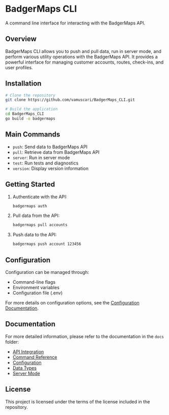 # BadgerMaps CLI

A command line interface for interacting with the BadgerMaps API.

## Overview

BadgerMaps CLI allows you to push and pull data, run in server mode, and perform various utility operations with the BadgerMaps API. It provides a powerful interface for managing customer accounts, routes, check-ins, and user profiles.

## Installation

```bash
# Clone the repository
git clone https://github.com/vamuscari/BadgerMaps_CLI.git

# Build the application
cd BadgerMaps_CLI
go build -o badgermaps
```

## Main Commands

- `push`: Send data to BadgerMaps API
- `pull`: Retrieve data from BadgerMaps API
- `server`: Run in server mode
- `test`: Run tests and diagnostics
- `version`: Display version information

## Getting Started

1. Authenticate with the API:
   ```bash
   badgermaps auth
   ```

2. Pull data from the API:
   ```bash
   badgermaps pull accounts
   ```

3. Push data to the API:
   ```bash
   badgermaps push account 123456
   ```

## Configuration

Configuration can be managed through:
- Command-line flags
- Environment variables
- Configuration file (.env)

For more details on configuration options, see the [Configuration Documentation](docs/configuration.md).

## Documentation

For more detailed information, please refer to the documentation in the `docs` folder:

- [API Integration](docs/api-integration.md)
- [Command Reference](docs/command-reference.md)
- [Configuration](docs/configuration.md)
- [Data Types](docs/data-types.md)
- [Server Mode](docs/server-mode.md)

## License

This project is licensed under the terms of the license included in the repository.
